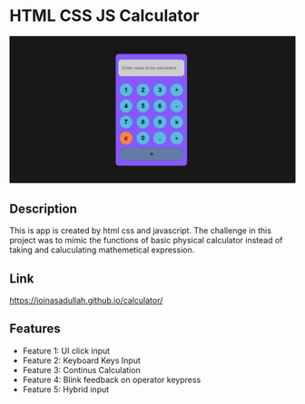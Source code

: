 # HTML CSS JS Calculator
![Preview](Screenshot.png)
## Description
This is app is created by html css and javascript. The challenge in this project was to mimic the functions of basic physical calculator instead of taking and caluculating mathemetical expression.
## Link
https://joinasadullah.github.io/calculator/
## Features
- Feature 1: UI click input
- Feature 2: Keyboard Keys Input
- Feature 3: Continus Calculation
- Feature 4: Blink feedback on operator keypress
- Feature 5: Hybrid input
